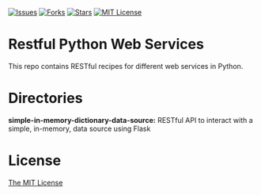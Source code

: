 [![Issues](https://img.shields.io/github/issues/jeantardelli/restful-python-web-services)](https://github.com/jeantardelli/restful-python-web-services/issues)
[![Forks](https://img.shields.io/github/forks/jeantardelli/restful-python-web-services)]()
[![Stars](https://img.shields.io/github/stars/jeantardelli/restful-python-web-services)]()
[![MIT License](https://img.shields.io/github/license/jeantardelli/restful-python-web-services)](LICENSE)

Restful Python Web Services
===========================

This repo contains RESTful recipes for different web services in Python.

Directories
===========
**simple-in-memory-dictionary-data-source:** RESTful API to interact with a simple, in-memory, data source using Flask

License
=======
[The MIT License](LICENSE)
